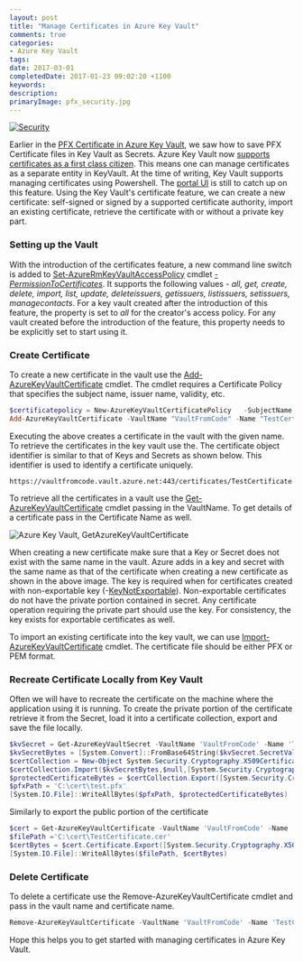 ```yaml
---
layout: post
title: "Manage Certificates in Azure Key Vault"
comments: true
categories: 
- Azure Key Vault
tags: 
date: 2017-03-01
completedDate: 2017-01-23 09:02:20 +1100
keywords: 
description: 
primaryImage: pfx_security.jpg
---
```


<a href="http://perspecsys.com/" class="center" title="Image By Perspecsys Photos, from https://www.flickr.com/photos/111692634@N04/15855489588"><img class="center" alt="Security" src="{{site.images_root}}\pfx_security.jpg" /></a>

Earlier in the [PFX Certificate in Azure Key Vault](http://www.rahulpnath.com/blog/pfx-certificate-in-azure-key-vault/), we saw how to save PFX Certificate files in Key Vault as Secrets. Azure Key Vault now [supports certificates as a first class citizen](https://blogs.technet.microsoft.com/kv/2016/09/26/get-started-with-azure-key-vault-certificates/). This means one can manage certificates as a separate entity in KeyVault. At the time of writing, Key Vault supports managing certificates using Powershell. The [portal UI](http://www.rahulpnath.com/blog/managing-key-vault-through-azure-portal/) is still to catch up on this feature. Using the Key Vault's certificate feature, we can create a new certificate: self-signed or signed by a supported certificate authority, import an existing certificate, retrieve the certificate with or without a private key part.

### Setting up the Vault

With the introduction of the certificates feature, a new command line switch is added to [Set-AzureRmKeyVaultAccessPolicy](https://docs.microsoft.com/en-us/powershell/resourcemanager/azurerm.keyvault/v2.2.0/set-azurermkeyvaultaccesspolicy) cmdlet *[-PermissionToCertificates](https://docs.microsoft.com/en-us/powershell/resourcemanager/azurerm.keyvault/v2.2.0/set-azurermkeyvaultaccesspolicy#PermissionsToCertificates)*. It supports the following values - *all, get, create, delete, import, list, update, deleteissuers, getissuers, listissuers, setissuers, managecontacts*. For a key vault created after the introduction of this feature, the property is set to *all* for the creator's access policy. For any vault created before the introduction of the feature, this property needs to be explicitly set to start using it.

### Create Certificate

To create a new certificate in the vault use the [Add-AzureKeyVaultCertificate](https://docs.microsoft.com/en-us/powershell/resourcemanager/azurerm.keyvault/v2.2.0/add-azurekeyvaultcertificate) cmdlet. The cmdlet requires a Certificate Policy that specifies the subject name, issuer name, validity, etc.

``` powershell
$certificatepolicy = New-AzureKeyVaultCertificatePolicy   -SubjectName "CN=www.rahulpnath.com"   -IssuerName Self   -ValidityInMonths 12
Add-AzureKeyVaultCertificate -VaultName "VaultFromCode" -Name "TestCertificate" -CertificatePolicy $certificatepolicy 
```

Executing the above creates a certificate in the vault with the given name. To retrieve the certificates in the key vault use the. The certificate object identifier is similar to that of Keys and Secrets as shown below. This identifier is used to identify a certificate uniquely. 

``` text
https://vaultfromcode.vault.azure.net:443/certificates/TestCertificate
```

To retrieve all the certificates in a vault use the [Get-AzureKeyVaultCertificate](https://docs.microsoft.com/en-us/powershell/resourcemanager/azurerm.keyvault/v2.2.0/get-azurekeyvaultcertificate) cmdlet passing in the VaultName. To get details of a certificate pass in the Certificate Name as well.

<img class="center" alt="Azure Key Vault, GetAzureKeyVaultCertificate" src="{{site.images_root}}\keyvault_getazurekeyvaultcertificate.png" />

When creating a new certificate make sure that a Key or Secret does not exist with the same name in the vault. Azure adds in a key and secret with the same name as that of the certificate when creating a new certificate as shown in the above image. The key is required when for certificates created with non-exportable key (-[KeyNotExportable](https://docs.microsoft.com/en-us/powershell/resourcemanager/azurerm.keyvault/v2.1.0/new-azurekeyvaultcertificatepolicy#KeyNotExportable)). Non-exportable certificates do not have the private portion contained in secret. Any certificate operation requiring the private part should use the key. For consistency, the key exists for exportable certificates as well.

To import an existing certificate into the key vault, we can use [Import-AzureKeyVaultCertificate](https://docs.microsoft.com/en-us/powershell/resourcemanager/azurerm.keyvault/v2.1.0/import-azurekeyvaultcertificate) cmdlet. The certificate file should be either PFX or PEM format. 

### Recreate Certificate Locally from Key Vault

Often we will have to recreate the certificate on the machine where the application using it is running. To create the private portion of the certificate retrieve it from the Secret, load it into a certificate collection, export and save the file locally. 

``` powershell
$kvSecret = Get-AzureKeyVaultSecret -VaultName 'VaultFromCode' -Name 'TestCertificate'
$kvSecretBytes = [System.Convert]::FromBase64String($kvSecret.SecretValueText)
$certCollection = New-Object System.Security.Cryptography.X509Certificates.X509Certificate2Collection
$certCollection.Import($kvSecretBytes,$null,[System.Security.Cryptography.X509Certificates.X509KeyStorageFlags]::Exportable)
$protectedCertificateBytes = $certCollection.Export([System.Security.Cryptography.X509Certificates.X509ContentType]::Pkcs12, 'test')
$pfxPath = 'C:\cert\test.pfx'
[System.IO.File]::WriteAllBytes($pfxPath, $protectedCertificateBytes)
```

Similarly to export the public portion of the certificate

``` powershell
$cert = Get-AzureKeyVaultCertificate -VaultName 'VaultFromCode' -Name 'TestCertificate'
$filePath ='C:\cert\TestCertificate.cer'
$certBytes = $cert.Certificate.Export([System.Security.Cryptography.X509Certificates.X509ContentType]::Cert)
[System.IO.File]::WriteAllBytes($filePath, $certBytes)
```

### Delete Certificate

To delete a certificate use the Remove-AzureKeyVaultCertificate cmdlet and pass in the vault name and certificate name.

``` powershell
Remove-AzureKeyVaultCertificate -VaultName 'VaultFromCode' -Name 'TestCertificate'
```

Hope this helps you to get started with managing certificates in Azure Key Vault.